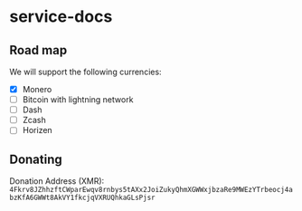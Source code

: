 # service-docs

## Road map

We will support the following currencies:

- [x] Monero
- [ ] Bitcoin with lightning network
- [ ] Dash
- [ ] Zcash
- [ ] Horizen

## Donating

Donation Address (XMR): `4Fkrv8JZhhzftCWparEwqv8rnbys5tAXx2JoiZukyQhmXGWWxjbzaRe9MWEzYTrbeocj4abzKfA6GWWt8AkVY1fkcjqVXRUQhkaGLsPjsr`
